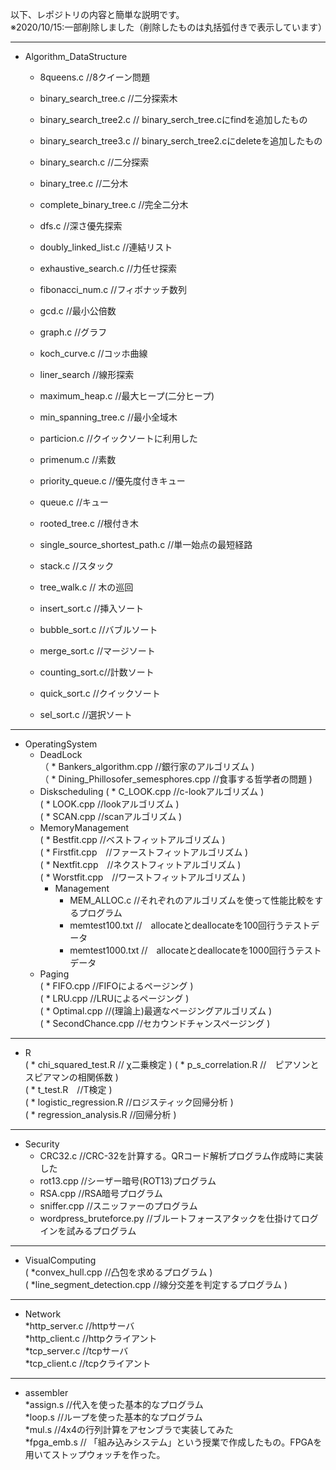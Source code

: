 
以下、レポジトリの内容と簡単な説明です。  
※2020/10/15:一部削除しました（削除したものは丸括弧付きで表示しています）

---
* Algorithm_DataStructure  
  * 8queens.c //8クイーン問題  
  * binary_search_tree.c //二分探索木  
  * binary_search_tree2.c // binary_serch_tree.cにfindを追加したもの  
  * binary_search_tree3.c // binary_serch_tree2.cにdeleteを追加したもの  
  * binary_search.c //二分探索  
  * binary_tree.c //二分木  
  * complete_binary_tree.c //完全二分木  
  * dfs.c //深さ優先探索  
  * doubly_linked_list.c //連結リスト  
  * exhaustive_search.c //力任せ探索  
  * fibonacci_num.c //フィボナッチ数列  
  * gcd.c //最小公倍数  
  * graph.c //グラフ  
  * koch_curve.c //コッホ曲線  
  * liner_search //線形探索  
  * maximum_heap.c //最大ヒープ(二分ヒープ)  
  * min_spanning_tree.c //最小全域木  
  * particion.c //クイックソートに利用した  
  * primenum.c //素数  
  * priority_queue.c //優先度付きキュー  
  * queue.c //キュー  
  * rooted_tree.c //根付き木  
  * single_source_shortest_path.c //単一始点の最短経路  
  * stack.c //スタック  
  * tree_walk.c // 木の巡回
   
  * insert_sort.c //挿入ソート  
  * bubble_sort.c //バブルソート  
  * merge_sort.c //マージソート  
  * counting_sort.c//計数ソート  
  * quick_sort.c //クイックソート  
  * sel_sort.c //選択ソート  
---  
* OperatingSystem  
  * DeadLock  
   （ * Bankers_algorithm.cpp //銀行家のアルゴリズム )  
   （ * Dining_Phillosofer_semesphores.cpp //食事する哲学者の問題 )  
  * Diskscheduling
    ( * C_LOOK.cpp //c-lookアルゴリズム )  
    ( * LOOK.cpp //lookアルゴリズム )  
    ( * SCAN.cpp //scanアルゴリズム )  
  * MemoryManagement  
    ( * Bestfit.cpp //ベストフィットアルゴリズム )  
    ( * Firstfit.cpp　//ファーストフィットアルゴリズム )  
    ( * Nextfit.cpp　//ネクストフィットアルゴリズム )  
    ( * Worstfit.cpp　//ワーストフィットアルゴリズム )  
    * Management  
      * MEM_ALLOC.c //それぞれのアルゴリズムを使って性能比較をするプログラム  
      * memtest100.txt //　allocateとdeallocateを100回行うテストデータ  
      * memtest1000.txt //　allocateとdeallocateを1000回行うテストデータ  
  * Paging  
   ( * FIFO.cpp //FIFOによるページング )  
   ( * LRU.cpp //LRUによるページング )  
   ( * Optimal.cpp //(理論上)最適なページングアルゴリズム )   
   ( * SecondChance.cpp //セカウンドチャンスページング )  
---  
* R   
  ( * chi_squared_test.R // χ二乗検定 )
  ( * p_s_correlation.R //　ピアソンとスピアマンの相関係数 )  
  ( * t_test.R　//T検定  )  
  ( * logistic_regression.R //ロジスティック回帰分析 )  
  ( * regression_analysis.R //回帰分析 )  
---   
* Security
  * CRC32.c //CRC-32を計算する。QRコード解析プログラム作成時に実装した  
  * rot13.cpp //シーザー暗号(ROT13)プログラム  
  * RSA.cpp //RSA暗号プログラム  
  * sniffer.cpp //スニッファーのプログラム  
  * wordpress_bruteforce.py //ブルートフォースアタックを仕掛けてログインを試みるプログラム  
---
* VisualComputing  
  ( *convex_hull.cpp //凸包を求めるプログラム )  
  ( *line_segment_detection.cpp //線分交差を判定するプログラム )  
---
* Network  
  *http_server.c //httpサーバ  
  *http_client.c //httpクライアント  
  *tcp_server.c //tcpサーバ  
  *tcp_client.c //tcpクライアント  　　
---
* assembler  
  *assign.s //代入を使った基本的なプログラム  
  *loop.s //ループを使った基本的なプログラム  
  *mul.s //4x4の行列計算をアセンブラで実装してみた  
  *fpga_emb.s // 「組み込みシステム」という授業で作成したもの。FPGAを用いてストップウォッチを作った。     
